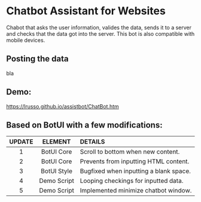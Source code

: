 # Chatbot Assistant for Websites

Chabot that asks the user information, valides the data, sends it to a server and checks that the data got into the server. This bot is also compatible with mobile devices.

## Posting the data

bla

## Demo:

https://lrusso.github.io/assistbot/ChatBot.htm

## Based on BotUI with a few modifications:

| UPDATE  | ELEMENT  | DETAILS |
| :------------: |:---------------:| :-----|
| 1 | BotUI Core | Scroll to bottom when new content.
| 2 | BotUI Core | Prevents from inputting HTML content.
| 3 | BotUI Style | Bugfixed when inputting a blank space.
| 4 | Demo Script | Looping checkings for inputted data.
| 5 | Demo Script | Implemented minimize chatbot window.
